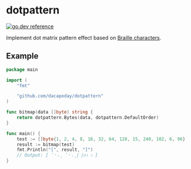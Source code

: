# dotpattern

[![go.dev reference](https://img.shields.io/badge/go.dev-reference-007d9c?logo=go&logoColor=white&style=flat-square)](https://pkg.go.dev/github.com/dacapoday/dotpattern)

Implement dot matrix pattern effect based on [Braille characters](https://en.wikipedia.org/wiki/Braille_Patterns).

## Example
```go
package main

import (
	"fmt"

	"github.com/dacapoday/dotpattern"
)

func bitmap(data []byte) string {
	return dotpattern.Bytes(data, dotpattern.DefaultOrder)
}

func main() {
	test := []byte{1, 2, 4, 8, 16, 32, 64, 128, 15, 240, 102, 6, 96}
	result := bitmap(test)
	fmt.Println("[", result, "]")
	// Output: [ ⠁⠂⠄⡀⠈⠐⠠⢀⡇⢸⠶⠆⠰ ]
}

```